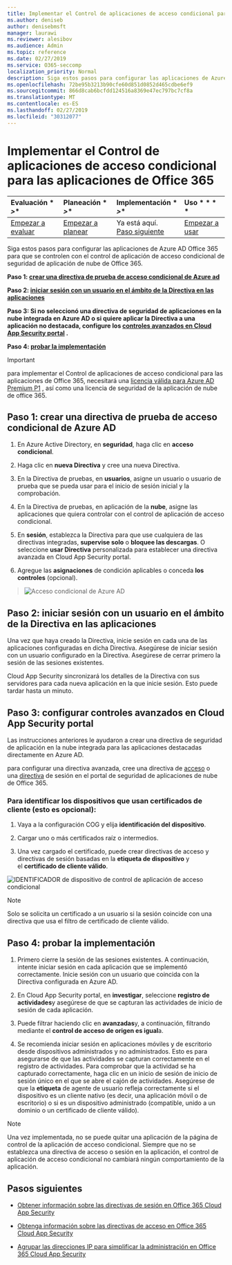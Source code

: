 ```yaml
---
title: Implementar el Control de aplicaciones de acceso condicional para las aplicaciones de Office 365
ms.author: deniseb
author: denisebmsft
manager: laurawi
ms.reviewer: alesibov
ms.audience: Admin
ms.topic: reference
ms.date: 02/27/2019
ms.service: O365-seccomp
localization_priority: Normal
description: Siga estos pasos para configurar las aplicaciones de Azure AD Office 365 para que se controlen con el control de aplicación de acceso condicional de seguridad de aplicación de nube de Office 365.
ms.openlocfilehash: 72be95b3213b90cfe60d851d0852d465cdbe6ef9
ms.sourcegitcommit: 866d8cab6bcfdd124516a8369e47ec797bc7cf8a
ms.translationtype: MT
ms.contentlocale: es-ES
ms.lasthandoff: 02/27/2019
ms.locfileid: "30312077"
---
```

# <a name="deploy-conditional-access-app-control-for-office-365-apps"></a>Implementar el Control de aplicaciones de acceso condicional para las aplicaciones de Office 365

|Evaluación * *\>**|Planeación * *\>**|Implementación * *\>**|Uso * * * *|
|:-----|:-----|:-----|:-----|
|[Empezar a evaluar](office-365-cas-overview.md) <br/> |[Empezar a planear](get-ready-for-office-365-cas.md) <br/> |Ya está aquí.  <br/> [Paso siguiente](ocas-session-policies.md) <br/> |[Empezar a usar](utilization-activities-for-ocas.md) <br/> |

Siga estos pasos para configurar las aplicaciones de Azure AD Office 365 para que se controlen con el control de aplicación de acceso condicional de seguridad de aplicación de nube de Office 365.

**Paso 1: [crear una directiva de prueba de acceso condicional de Azure ad](#step-1-create-an-azure-ad-conditional-access-test-policy)**

**Paso 2: [iniciar sesión con un usuario en el ámbito de la Directiva en las aplicaciones](#step-2-sign-in-with-a-user-scoped-to-the-policy-in-the-apps)**

**Paso 3: Si no seleccionó una directiva de seguridad de aplicaciones en la nube integrada en Azure AD o si quiere aplicar la Directiva a una aplicación no destacada, configure los [controles avanzados en Cloud App Security portal](#step-3-configure-advanced-controls-in-the-cloud-app-security-portal) .**

**Paso 4: [probar la implementación](#step-4-test-the-deployment)**

> [!IMPORTANT]
> para implementar el Control de aplicaciones de acceso condicional para las aplicaciones de Office 365, necesitará una [licencia válida para Azure AD Premium P1](https://docs.microsoft.com/azure/active-directory/license-users-groups) , así como una licencia de seguridad de la aplicación de nube de office 365.

## <a name="step-1-create-an-azure-ad-conditional-access-test-policy"></a>Paso 1: crear una directiva de prueba de acceso condicional de Azure AD 

1. En Azure Active Directory, en **seguridad**, haga clic en **acceso condicional**.

2. Haga clic en **nueva Directiva** y cree una nueva Directiva.

3. En la Directiva de pruebas, en **usuarios**, asigne un usuario o usuario de prueba que se pueda usar para el inicio de sesión inicial y la comprobación.

4. En la Directiva de pruebas, en aplicación de la **nube**, asigne las aplicaciones que quiera controlar con el control de aplicación de acceso condicional.

5. En **sesión**, establezca la Directiva para que use cualquiera de las directivas integradas, **supervise solo** o **bloquee las descargas**. O seleccione **usar Directiva** personalizada para establecer una directiva avanzada en Cloud App Security portal.

6. Agregue las **asignaciones** de condición aplicables o conceda **los controles** (opcional).

> ![Acceso condicional de Azure AD](media/image1.png)

## <a name="step-2-sign-in-with-a-user-scoped-to-the-policy-in-the-apps"></a>Paso 2: iniciar sesión con un usuario en el ámbito de la Directiva en las aplicaciones 

Una vez que haya creado la Directiva, inicie sesión en cada una de las aplicaciones configuradas en dicha Directiva. Asegúrese de iniciar sesión con un usuario configurado en la Directiva. Asegúrese de cerrar primero la sesión de las sesiones existentes.

Cloud App Security sincronizará los detalles de la Directiva con sus servidores para cada nueva aplicación en la que inicie sesión. Esto puede tardar hasta un minuto.

## <a name="step-3-configure-advanced-controls-in-the-cloud-app-security-portal"></a>Paso 3: configurar controles avanzados en Cloud App Security portal 

Las instrucciones anteriores le ayudaron a crear una directiva de seguridad de aplicación en la nube integrada para las aplicaciones destacadas directamente en Azure AD.

para configurar una directiva avanzada, cree una directiva de [acceso](ocas-access-policies.md) o una [directiva](ocas-session-policies.md) de sesión en el portal de seguridad de aplicaciones de nube de Office 365.

### <a name="to-identify-devices-using-client-certificates-this-is-optional"></a>Para identificar los dispositivos que usan certificados de cliente (esto es opcional):

1. Vaya a la configuración COG y elija **identificación del dispositivo**.

2. Cargar uno o más certificados raíz o intermedios.

3. Una vez cargado el certificado, puede crear directivas de acceso y directivas de sesión basadas en la **etiqueta de dispositivo** y el **certificado de cliente válido**.

![IDENTIFICADOR de dispositivo de control de aplicación de acceso condicional](media/image2.png)

> [!NOTE]
> Solo se solicita un certificado a un usuario si la sesión coincide con una directiva que usa el filtro de certificado de cliente válido.
> 
## <a name="step-4-test-the-deployment"></a>Paso 4: probar la implementación 

1. Primero cierre la sesión de las sesiones existentes. A continuación, intente iniciar sesión en cada aplicación que se implementó correctamente. Inicie sesión con un usuario que coincida con la Directiva configurada en Azure AD.

2. En Cloud App Security portal, en **investigar**, seleccione **registro de actividades**y asegúrese de que se capturan las actividades de inicio de sesión de cada aplicación.

3. Puede filtrar haciendo clic en **avanzadas**y, a continuación, filtrando mediante el **control de acceso de origen es igual**a.

4. Se recomienda iniciar sesión en aplicaciones móviles y de escritorio desde dispositivos administrados y no administrados. Esto es para asegurarse de que las actividades se capturan correctamente en el registro de actividades. Para comprobar que la actividad se ha capturado correctamente, haga clic en un inicio de sesión de inicio de sesión único en el que se abre el cajón de actividades. Asegúrese de que la **etiqueta** de agente de usuario refleja correctamente si el dispositivo es un cliente nativo (es decir, una aplicación móvil o de escritorio) o si es un dispositivo administrado (compatible, unido a un dominio o un certificado de cliente válido).

> [!NOTE]
> Una vez implementada, no se puede quitar una aplicación de la página de control de la aplicación de acceso condicional. Siempre que no se establezca una directiva de acceso o sesión en la aplicación, el control de aplicación de acceso condicional no cambiará ningún comportamiento de la aplicación.

## <a name="next-steps"></a>Pasos siguientes

- [Obtener información sobre las directivas de sesión en Office 365 Cloud App Security](ocas-session-policies.md)

- [Obtenga información sobre las directivas de acceso en Office 365 Cloud App Security](ocas-access-policies.md) 

- [Agrupar las direcciones IP para simplificar la administración en Office 365 Cloud App Security](group-your-ip-addresses-in-ocas.md)
